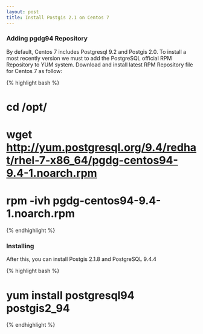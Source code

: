 ```yaml
---
layout: post
title: Install Postgis 2.1 on Centos 7
---
```


### Adding pgdg94 Repository 

By default, Centos 7 includes Postgresql 9.2 and Postgis 2.0. To install a most recently version we must to add the PostgreSQL official RPM Repository to YUM system. Download and install latest RPM Repository file for Centos 7 as follow: 

{% highlight bash %}
# cd /opt/
# wget http://yum.postgresql.org/9.4/redhat/rhel-7-x86_64/pgdg-centos94-9.4-1.noarch.rpm
# rpm -ivh pgdg-centos94-9.4-1.noarch.rpm 
{% endhighlight %}

### Installing

After this, you can install Postgis 2.1.8 and PostgreSQL 9.4.4

{% highlight bash %}
# yum install postgresql94 postgis2_94
{% endhighlight %}


